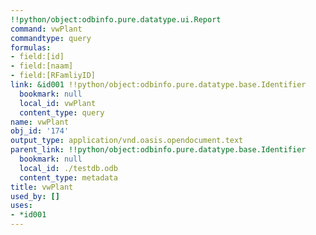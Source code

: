 ```yaml
---
!!python/object:odbinfo.pure.datatype.ui.Report
command: vwPlant
commandtype: query
formulas:
- field:[id]
- field:[naam]
- field:[RFamliyID]
link: &id001 !!python/object:odbinfo.pure.datatype.base.Identifier
  bookmark: null
  local_id: vwPlant
  content_type: query
name: vwPlant
obj_id: '174'
output_type: application/vnd.oasis.opendocument.text
parent_link: !!python/object:odbinfo.pure.datatype.base.Identifier
  bookmark: null
  local_id: ./testdb.odb
  content_type: metadata
title: vwPlant
used_by: []
uses:
- *id001
---
```

